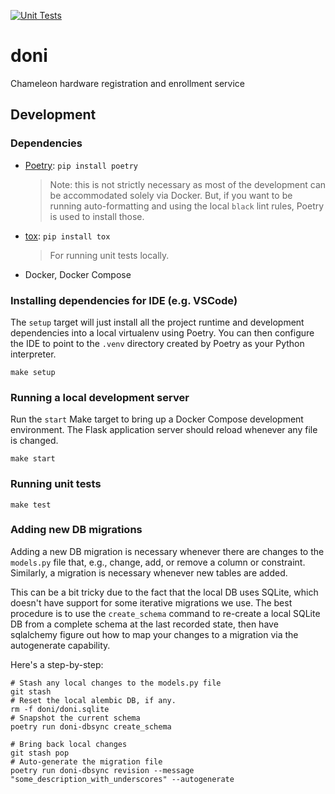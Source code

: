 [![Unit Tests](https://github.com/ChameleonCloud/doni/actions/workflows/test.yml/badge.svg?branch=chameleoncloud%2Fxena&event=push)](https://github.com/ChameleonCloud/doni/actions/workflows/test.yml)


# doni

Chameleon hardware registration and enrollment service

## Development

### Dependencies

- [Poetry](https://getpoetry.org): `pip install poetry`
  > Note: this is not strictly necessary as most of the development can
  > be accommodated solely via Docker. But, if you want to be running
  > auto-formatting and using the local `black` lint rules, Poetry is
  > used to install those.
- [tox](https://tox.readthedocs.io/en/latest/): `pip install tox`
  > For running unit tests locally.
- Docker, Docker Compose

### Installing dependencies for IDE (e.g. VSCode)

The `setup` target will just install all the project runtime and development
dependencies into a local virtualenv using Poetry. You can then configure the
IDE to point to the `.venv` directory created by Poetry as your Python
interpreter.

```shell
make setup
```

### Running a local development server

Run the `start` Make target to bring up a Docker Compose development
environment. The Flask application server should reload whenever any file is
changed.

```shell
make start
```

### Running unit tests

```shell
make test
```

### Adding new DB migrations

Adding a new DB migration is necessary whenever there are changes to the
`models.py` file that, e.g., change, add, or remove a column or constraint.
Similarly, a migration is necessary whenever new tables are added.

This can be a bit tricky due to the fact that the local DB uses SQLite, which
doesn't have support for some iterative migrations we use. The best procedure
is to use the `create_schema` command to re-create a local SQLite DB from a
complete schema at the last recorded state, then have sqlalchemy figure out how
to map your changes to a migration via the autogenerate capability.

Here's a step-by-step:

```shell
# Stash any local changes to the models.py file
git stash
# Reset the local alembic DB, if any.
rm -f doni/doni.sqlite
# Snapshot the current schema
poetry run doni-dbsync create_schema

# Bring back local changes
git stash pop
# Auto-generate the migration file
poetry run doni-dbsync revision --message "some_description_with_underscores" --autogenerate
```

